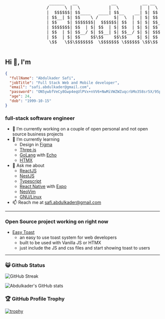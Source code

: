 <p align="center">
  <pre>
                 ______   __             __          __ __                     __
                /      \ |  \           |  \        |  |  \                   |  \
                |  $$$$$$| $$____   ____| $$__    __| $| $$   __ ______   ____| $$ ______   ______  
                | $$__| $| $$    \ /      $|  \  |  | $| $$  /  |      \ /      $$/      \ /      \
                | $$    $| $$$$$$$|  $$$$$$| $$  | $| $| $$_/  $$\$$$$$$|  $$$$$$|  $$$$$$|  $$$$$$\
                | $$$$$$$| $$  | $| $$  | $| $$  | $| $| $$   $$/      $| $$  | $| $$    $| $$   \$$
                | $$  | $| $$__/ $| $$__| $| $$__/ $| $| $$$$$$|  $$$$$$| $$__| $| $$$$$$$| $$  
                | $$  | $| $$    $$\$$    $$\$$    $| $| $$  \$$\$$    $$\$$    $$\$$     | $$  
                 \$$   \$$\$$$$$$$  \$$$$$$$ \$$$$$$ \$$\$$   \$$\$$$$$$$ \$$$$$$$ \$$$$$$$\$$  
  </pre>
</p>

## Hi 👋, I'm

```JSON
{
  "fullName": "Abdulkader Safi",
  "jobTitle": "Full Stack Web and Mobile developer",
  "email": "safi.abdulkader@gmail.com",
  "password": "ON5ywbfVeCy8Gwp4eqUlPVx+nVV6+NwMiVWZWZuqcrbMo358sr5X/95prxm7gwRC5ly2FCyTa/zcXnh0QZ7JoLul8YAf3qUqG6asRi9+LFU=",
  "age": 24,
  "dob": "1999-10-15"
}
```

### full-stack software engineer

- 🔭 I’m currently working on a couple of open personal and not open source business projects
- 🌱 I’m currently learning
  - Design in [Figma](https://www.figma.com/)
  - [Three.js](https://threejs.org/)
  - [GoLang](https://go.dev/) with [Echo](https://echo.labstack.com/)
  - [HTMX](https://htmx.org/)
- 💬 Ask me about
  - [ReactJS](https://react.dev/)
  - [NestJS](https://nestjs.com/)
  - [Typescript](https://www.typescriptlang.org/)
  - [React Native](https://reactnative.dev/) with [Expo](https://expo.dev/)
  - [NeoVim](https://neovim.io/)
  - [GNU/Linux](https://en.wikipedia.org/wiki/GNU/Linux_naming_controversy)
- 📫 Reach me at safi.abdulkader@gmail.com

---

### Open Source project working on right now

- [Easy Toast](https://github.com/Abdulkader-Safi/Abdulkader-Safi.git)
  - an easy to use toast system for web developers
  - built to be used with Vanilla JS or HTMX
  - just include the JS and css files and start showing toast to users
  <!-- - [Safi-Lang](https://github.com/Abdulkader-Safi/Safi-Lang)
  - This project purpose is to learn how programming languages work by creating new basic programming language. -->

---

<!-- ![](https://komarev.com/ghpvc/?username=Abdulkader-Safi&abbreviated=true) -->

### 😺 Github Status

![GitHub Streak](<https://github-readme-streak-stats.herokuapp.com/?user=Abdulkader-Safi&background=1A0505FB(https://git.io/streak-stats)>)

![Abdulkader's GitHub stats](https://github-readme-stats.vercel.app/api?username=Abdulkader-Safi&show=reviews,discussions_started,discussions_answered,prs_merged,prs_merged_percentage&show_icons=true)

### 🏆 GitHub Profile Trophy

[![trophy](https://github-profile-trophy.vercel.app/?username=Abdulkader-Safi&row=2&column=3)](https://github.com/ryo-ma/github-profile-trophy)
